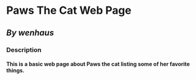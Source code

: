 # Paws The Cat Web Page

## _By wenhaus_

### Description
#### This is a basic web page about Paws the cat listing some of her favorite things.
